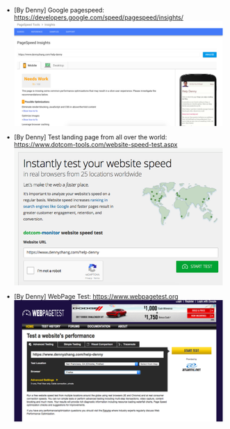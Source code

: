 * [By Denny] Google pagespeed: https://developers.google.com/speed/pagespeed/insights/
![](./images/google-pagespeed.png)

* [By Denny] Test landing page from all over the world: https://www.dotcom-tools.com/website-speed-test.aspx
![](./images/dotcom-tools.png)

* [By Denny] WebPage Test: https://www.webpagetest.org
![](./images/webpage-test.png)
